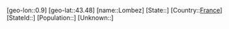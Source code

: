 ﻿---
location: [43.48,0.9]
type: City
tags:
- geo/City


SpocWebEntityId: 32078
isDeleted: false
confidential: public

---
[geo-lon::0.9]
[geo-lat::43.48]
[name::Lombez]
[State::]
[Country::[France](geo/Continent/Europe/France.md)]
[StateId::]
[Population::]
[Unknown::]

